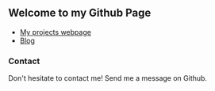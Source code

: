 ## Welcome to my Github Page

* [My projects webpage](http://www.slv.free.fr/projects)
* [Blog](http://www.slv.free.fr/blog)

### Contact

Don't hesitate to contact me! Send me a message on Github.
